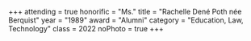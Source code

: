 +++
attending = true
honorific = "Ms."
title     = "Rachelle Dené Poth née Berquist"
year      = "1989"
award     = "Alumni"
category  = "Education, Law, Technology"
class     = 2022
noPhoto   = true
+++
